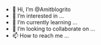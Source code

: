 - 👋 Hi, I’m @Amitblogrito
- 👀 I’m interested in ...
- 🌱 I’m currently learning ...
- 💞️ I’m looking to collaborate on ...
- 📫 How to reach me ...

<!---
Amitblogrito/Amitblogrito is a ✨ special ✨ repository because its `README.md` (this file) appears on your GitHub profile.
You can click the Preview link to take a look at your changes.
--->
